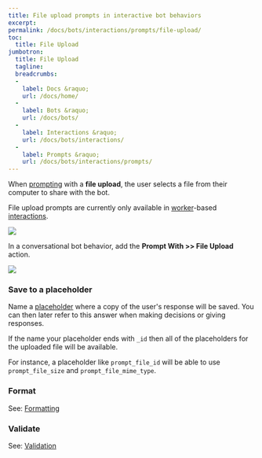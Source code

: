 ```yaml
---
title: File upload prompts in interactive bot behaviors
excerpt: 
permalink: /docs/bots/interactions/prompts/file-upload/
toc:
  title: File Upload
jumbotron:
  title: File Upload
  tagline: 
  breadcrumbs:
  -
    label: Docs &raquo;
    url: /docs/home/
  -
    label: Bots &raquo;
    url: /docs/bots/
  -
    label: Interactions &raquo;
    url: /docs/bots/interactions/
  -
    label: Prompts &raquo;
    url: /docs/bots/interactions/prompts/
---
```


When [prompting](/docs/bots/interactions/prompts/) with a **file upload**, the user selects a file from their computer to share with the bot.

File upload prompts are currently only available in [worker](/docs/workers/)-based [interactions](/docs/bots/interactions/).

<div class="cerb-screenshot">
<img src="/assets/images/guides/bots/prompts/prompt-file.png" class="screenshot">
</div>

In a conversational bot behavior, add the **Prompt With >> File Upload** action.

<div class="cerb-screenshot">
<img src="/assets/images/guides/bots/prompts/prompt-type-file.png" class="screenshot">
</div>

### Save to a placeholder

Name a [placeholder](/docs/bots/scripting/placeholders/) where a copy of the user's response will be saved. You can then later refer to this answer when making decisions or giving responses.

If the name your placeholder ends with `_id` then all of the placeholders for the uploaded file will be available.

For instance, a placeholder like `prompt_file_id` will be able to use `prompt_file_size` and `prompt_file_mime_type`.

### Format

See: [Formatting](/docs/bots/interactions/prompts/formatting/)

### Validate

See: [Validation](/docs/bots/interactions/prompts/validation/)
